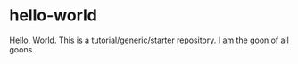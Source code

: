 # hello-world
Hello, World. This is a tutorial/generic/starter repository.
I am the goon of all goons.
